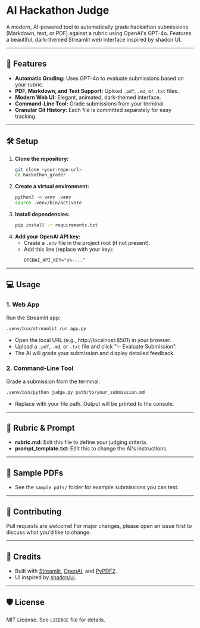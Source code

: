 # AI Hackathon Judge

A modern, AI-powered tool to automatically grade hackathon submissions (Markdown, text, or PDF) against a rubric using OpenAI's GPT-4o. Features a beautiful, dark-themed Streamlit web interface inspired by shadcn UI.

---

## 🚀 Features
- **Automatic Grading:** Uses GPT-4o to evaluate submissions based on your rubric.
- **PDF, Markdown, and Text Support:** Upload `.pdf`, `.md`, or `.txt` files.
- **Modern Web UI:** Elegant, animated, dark-themed interface.
- **Command-Line Tool:** Grade submissions from your terminal.
- **Granular Git History:** Each file is committed separately for easy tracking.

---

## 🛠️ Setup

1. **Clone the repository:**
   ```bash
   git clone <your-repo-url>
   cd hackathon_grader
   ```
2. **Create a virtual environment:**
   ```bash
   python3 -m venv .venv
   source .venv/bin/activate
   ```
3. **Install dependencies:**
   ```bash
   pip install -r requirements.txt
   ```
4. **Add your OpenAI API key:**
   - Create a `.env` file in the project root (if not present).
   - Add this line (replace with your key):
     ```
     OPENAI_API_KEY="sk-..."
     ```

---

## 💻 Usage

### 1. **Web App**
Run the Streamlit app:
```bash
.venv/bin/streamlit run app.py
```
- Open the local URL (e.g., http://localhost:8501) in your browser.
- Upload a `.pdf`, `.md`, or `.txt` file and click "✨ Evaluate Submission".
- The AI will grade your submission and display detailed feedback.

### 2. **Command-Line Tool**
Grade a submission from the terminal:
```bash
.venv/bin/python judge.py path/to/your_submission.md
```
- Replace with your file path. Output will be printed to the console.

---

## 📄 Rubric & Prompt
- **rubric.md:** Edit this file to define your judging criteria.
- **prompt_template.txt:** Edit this to change the AI's instructions.

---

## 📝 Sample PDFs
- See the `sample pdfs/` folder for example submissions you can test.

---

## 🤝 Contributing
Pull requests are welcome! For major changes, please open an issue first to discuss what you'd like to change.

---

## 📢 Credits
- Built with [Streamlit](https://streamlit.io/), [OpenAI](https://platform.openai.com/), and [PyPDF2](https://pypdf2.readthedocs.io/).
- UI inspired by [shadcn/ui](https://ui.shadcn.com/).

---

## 🛡️ License
MIT License. See `LICENSE` file for details. 